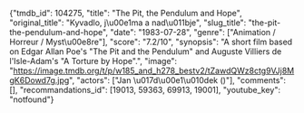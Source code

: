 {"tmdb_id": 104275, "title": "The Pit, the Pendulum and Hope", "original_title": "Kyvadlo, j\u00e1ma a nad\u011bje", "slug_title": "the-pit-the-pendulum-and-hope", "date": "1983-07-28", "genre": ["Animation / Horreur / Myst\u00e8re"], "score": "7.2/10", "synopsis": "A short film based on Edgar Allan Poe's \"The Pit and the Pendulum\" and Auguste Villiers de l'Isle-Adam's \"A Torture by Hope\".", "image": "https://image.tmdb.org/t/p/w185_and_h278_bestv2/tZawdQWz8ctg9VJj8MgK6Dowd7g.jpg", "actors": ["Jan \u017d\u00e1\u010dek ()"], "comments": [], "recommandations_id": [19013, 59363, 69913, 19001], "youtube_key": "notfound"}